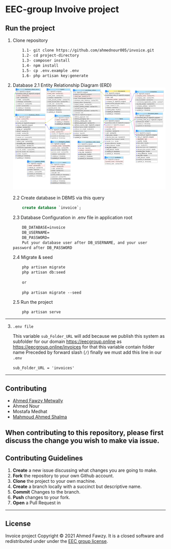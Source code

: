# EEC-group Invoive project

## Run the project
1. Clone repository

    ```
        1.1- git clone https://github.com/ahmednour005/invoice.git
        1.2- cd project-directory 
        1.3- composer install
        1.4- npm install
        1.5- cp .env.example .env
        1.6- php artisan key:generate
    ```
2. Database 
    2.1 Entity Relationship Diagram (ERD)
    ![Figure 1-1](/invoice-DB-ERD.PNG "Figure 1-1")

    2.2 Create database in DBMS via this query
    ``` sql
        create database `invoice`;
    ```
    2.3 Database Configuration in .env file in application root
    ``` 
        DB_DATABASE=invoice
        DB_USERNAME=
        DB_PASSWORD=
        Put your database user after DB_USERNAME, and your user password after DB_PASSWORD
    ```
    2.4 Migrate & seed
    ``` 
        php artisan migrate
        php artisan db:seed
        
        or
        
        php artisan migrate --seed
    ```
    2.5 Run the project
    ```
        php artisan serve
    ```
---

3. `.env file`
    
     This variable `sub_Folder_URL` will add because we publish this system as subfolder for our domain https://eecgroup.online
    as https://eecgroup.online/invoices
    for that this variable contain folder name Preceded by forward slash (`/`)
    finally we must add this line in our `.env`

    `sub_Folder_URL = 'invoices'`
---
## Contributing

* [Ahmed Fawzy Metwally](https://github.com/ahmed-fawzy-metwally)
* Ahmed Nour
* Mostafa Medhat
* [Mahmoud Ahmed Shalma](https://github.com/MahmoudShalma)

When contributing to this repository, please first discuss the change you wish to make via issue.
---
## Contributing Guidelines

1. **Create** a new issue discussing what changes you are going to make.
2. **Fork** the repository to your own Github account.
3. **Clone** the project to your own machine.
4. **Create** a branch locally with a succinct but descriptive name.
5. **Commit** Changes to the branch.
6. **Push** changes to your fork.
7. **Open** a Pull Request in 
---
## License

 Invoice project Copyright © 2021 Ahmed Fawzy. It is a closed software and redistributed under under the [EEC group license](https://eecegypt.com/).


